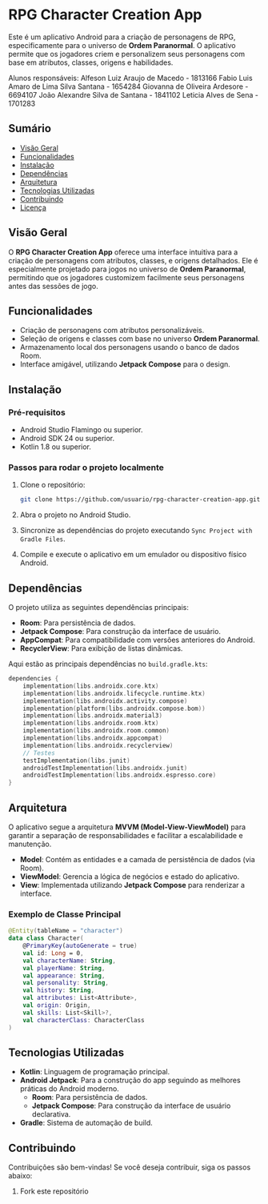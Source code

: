 
# RPG Character Creation App

Este é um aplicativo Android para a criação de personagens de RPG, especificamente para o universo de **Ordem Paranormal**. O aplicativo permite que os jogadores criem e personalizem seus personagens com base em atributos, classes, origens e habilidades.

Alunos responsáveis:
Alfeson Luiz Araujo de Macedo - 1813166
Fabio Luis Amaro de Lima Silva Santana - 1654284
Giovanna de Oliveira Ardesore - 6694107
João Alexandre Silva de Santana - 1841102
Leticia Alves de Sena - 1701283

## Sumário

- [Visão Geral](#visão-geral)
- [Funcionalidades](#funcionalidades)
- [Instalação](#instalação)
- [Dependências](#dependências)
- [Arquitetura](#arquitetura)
- [Tecnologias Utilizadas](#tecnologias-utilizadas)
- [Contribuindo](#contribuindo)
- [Licença](#licença)

## Visão Geral

O **RPG Character Creation App** oferece uma interface intuitiva para a criação de personagens com atributos, classes, e origens detalhados. Ele é especialmente projetado para jogos no universo de **Ordem Paranormal**, permitindo que os jogadores customizem facilmente seus personagens antes das sessões de jogo.

## Funcionalidades

- Criação de personagens com atributos personalizáveis.
- Seleção de origens e classes com base no universo **Ordem Paranormal**.
- Armazenamento local dos personagens usando o banco de dados Room.
- Interface amigável, utilizando **Jetpack Compose** para o design.

## Instalação

### Pré-requisitos

- Android Studio Flamingo ou superior.
- Android SDK 24 ou superior.
- Kotlin 1.8 ou superior.

### Passos para rodar o projeto localmente

1. Clone o repositório:

   ```bash
   git clone https://github.com/usuario/rpg-character-creation-app.git
   ```

2. Abra o projeto no Android Studio.

3. Sincronize as dependências do projeto executando `Sync Project with Gradle Files`.

4. Compile e execute o aplicativo em um emulador ou dispositivo físico Android.

## Dependências

O projeto utiliza as seguintes dependências principais:

- **Room**: Para persistência de dados.
- **Jetpack Compose**: Para construção da interface de usuário.
- **AppCompat**: Para compatibilidade com versões anteriores do Android.
- **RecyclerView**: Para exibição de listas dinâmicas.

Aqui estão as principais dependências no `build.gradle.kts`:

```kotlin
dependencies {
    implementation(libs.androidx.core.ktx)
    implementation(libs.androidx.lifecycle.runtime.ktx)
    implementation(libs.androidx.activity.compose)
    implementation(platform(libs.androidx.compose.bom))
    implementation(libs.androidx.material3)
    implementation(libs.androidx.room.ktx)
    implementation(libs.androidx.room.common)
    implementation(libs.androidx.appcompat)
    implementation(libs.androidx.recyclerview)
    // Testes
    testImplementation(libs.junit)
    androidTestImplementation(libs.androidx.junit)
    androidTestImplementation(libs.androidx.espresso.core)
}
```

## Arquitetura

O aplicativo segue a arquitetura **MVVM (Model-View-ViewModel)** para garantir a separação de responsabilidades e facilitar a escalabilidade e manutenção.

- **Model**: Contém as entidades e a camada de persistência de dados (via Room).
- **ViewModel**: Gerencia a lógica de negócios e estado do aplicativo.
- **View**: Implementada utilizando **Jetpack Compose** para renderizar a interface.

### Exemplo de Classe Principal

```kotlin
@Entity(tableName = "character")
data class Character(
    @PrimaryKey(autoGenerate = true)
    val id: Long = 0,
    val characterName: String,
    val playerName: String,
    val appearance: String,
    val personality: String,
    val history: String,
    val attributes: List<Attribute>,
    val origin: Origin,
    val skills: List<Skill>?,
    val characterClass: CharacterClass
)
```

## Tecnologias Utilizadas

- **Kotlin**: Linguagem de programação principal.
- **Android Jetpack**: Para a construção do app seguindo as melhores práticas do Android moderno.
  - **Room**: Para persistência de dados.
  - **Jetpack Compose**: Para construção da interface de usuário declarativa.
- **Gradle**: Sistema de automação de build.

## Contribuindo

Contribuições são bem-vindas! Se você deseja contribuir, siga os passos abaixo:

1. Fork este repositório
